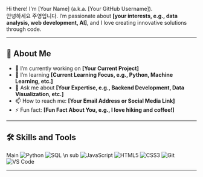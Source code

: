 Hi there! I'm [Your Name] (a.k.a. [Your GitHub Username]).  
안녕하세요 주영입니다.
I’m passionate about **[your interests, e.g., data analysis, web development, AI]**, and I love creating innovative solutions through code.

---

## 🚀 About Me

- 🔭 I’m currently working on **[Your Current Project]**  
- 🌱 I’m learning **[Current Learning Focus, e.g., Python, Machine Learning, etc.]**  
- 💬 Ask me about **[Your Expertise, e.g., Backend Development, Data Visualization, etc.]**  
- 📫 How to reach me: **[Your Email Address or Social Media Link]**  
- ⚡ Fun fact: **[Fun Fact About You, e.g., I love hiking and coffee!]**

---

## 🛠️ Skills and Tools
Main
![Python](https://img.shields.io/badge/-Python-3776AB?logo=python&logoColor=white&style=flat-square)
![SQL](https://img.shields.io/badge/-SQL-4479A1?logo=postgresql&logoColor=white&style=flat-square) \n
sub
![JavaScript](https://img.shields.io/badge/-JavaScript-F7DF1E?logo=javascript&logoColor=black&style=flat-square)
![HTML5](https://img.shields.io/badge/-HTML5-E34F26?logo=html5&logoColor=white&style=flat-square)
![CSS3](https://img.shields.io/badge/-CSS3-1572B6?logo=css3&logoColor=white&style=flat-square)
![Git](https://img.shields.io/badge/-Git-F05032?logo=git&logoColor=white&style=flat-square)
![VS Code](https://img.shields.io/badge/-VS%20Code-007ACC?logo=visual-studio-code&logoColor=white&style=flat-square)

---


<!--
## 📊 GitHub Stats

![Your GitHub stats](https://github-readme-stats.vercel.app/api?username=YourGitHubUsername&show_icons=true&theme=radical)  
![Top Langs](https://github-readme-stats.vercel.app/api/top-langs/?username=YourGitHubUsername&layout=compact&theme=radical)

---

## 🌐 Connect with Me

[![LinkedIn](https://img.shields.io/badge/-LinkedIn-0077B5?logo=linkedin&logoColor=white&style=flat-square)](https://www.linkedin.com/in/YourProfile)  
[![Twitter](https://img.shields.io/badge/-Twitter-1DA1F2?logo=twitter&logoColor=white&style=flat-square)](https://twitter.com/YourUsername)  
[![Portfolio](https://img.shields.io/badge/-Portfolio-000?logo=web&logoColor=white&style=flat-square)](https://YourPortfolioURL.com)

---

⭐️ *Feel free to explore my repositories and don’t forget to star any projects you find interesting!*




**junyub7/junyub7** is a ✨ _special_ ✨ repository because its `README.md` (this file) appears on your GitHub profile.

Here are some ideas to get you started:

- 🔭 I’m currently working on ...
- 🌱 I’m currently learning ...
- 👯 I’m looking to collaborate on ...
- 🤔 I’m looking for help with ...
- 💬 Ask me about ...
- 📫 How to reach me: ...
- 😄 Pronouns: ...
- ⚡ Fun fact: ...
-->

